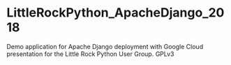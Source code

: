 # LittleRockPython_ApacheDjango_2018
Demo application for Apache Django deployment with Google Cloud presentation for the Little Rock Python User Group. GPLv3
